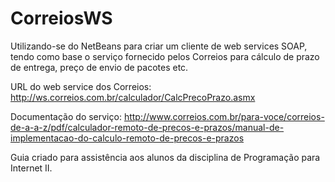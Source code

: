 # CorreiosWS

Utilizando-se do NetBeans para criar um cliente de web services SOAP, tendo como base o serviço fornecido pelos Correios para cálculo de prazo de entrega, preço de envio de pacotes etc.

URL do web service dos Correios:
http://ws.correios.com.br/calculador/CalcPrecoPrazo.asmx

Documentação do serviço:
http://www.correios.com.br/para-voce/correios-de-a-a-z/pdf/calculador-remoto-de-precos-e-prazos/manual-de-implementacao-do-calculo-remoto-de-precos-e-prazos

Guia criado para assistência aos alunos da disciplina de Programação para Internet II.
